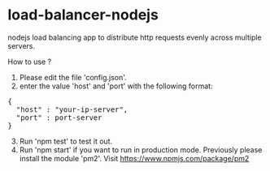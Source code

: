 # load-balancer-nodejs
nodejs load balancing app to distribute http requests evenly across multiple servers.

How to use ?

1. Please edit the file 'config.json'.
2. enter the value 'host' and 'port' with the following format:

<pre>
{
  "host" : "your-ip-server",
  "port" : port-server
}
</pre>

3. Run 'npm test' to test it out.
4. Run 'npm start' if you want to run in production mode. Previously please install the module 'pm2'. Visit https://www.npmjs.com/package/pm2
